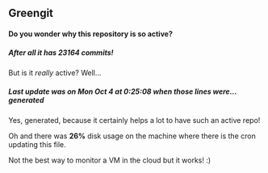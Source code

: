 ## Greengit

#### Do you wonder why this repository is so active?

##### After all it has 23164 commits!

But is it *really* active? Well...

##### Last update was on Mon Oct 4 at 0:25:08 when those lines were... generated

Yes, generated, because it certainly helps a lot to have such an active repo!

Oh and there was **26%** disk usage on the machine
where there is the cron updating this file.

Not the best way to monitor a VM in the cloud but it works! :)
